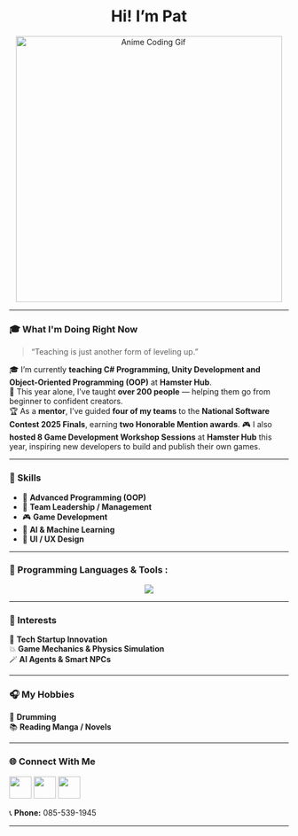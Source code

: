 <h1 align="center">Hi! I’m Pat</h1>

<p align="center">
  <img src="https://media.tenor.com/j33YwMihpVsAAAAM/luo-tianyi-crawl.gif" width="480px" alt="Anime Coding Gif"/>
</p>

---

### 🎓 What I'm Doing Right Now
> “Teaching is just another form of leveling up.”

🎓 I’m currently **teaching C# Programming, Unity Development and Object-Oriented Programming (OOP)** at **Hamster Hub**.  
🌟 This year alone, I’ve taught **over 200 people** — helping them go from beginner to confident creators.  
🏆 As a **mentor**, I’ve guided **four of my teams** to the **National Software Contest 2025 Finals**, earning **two Honorable Mention awards**.
🎮 I also **hosted 8 Game Development Workshop Sessions** at **Hamster Hub** this year, inspiring new developers to build and publish their own games.

---

### 🧠 Skills
- 🧩 **Advanced Programming (OOP)**  
- 👑 **Team Leadership / Management**  
- 🎮 **Game Development**  
- 🤖 **AI & Machine Learning**  
- 🎨 **UI / UX Design**  

---

### 🧰 Programming Languages & Tools : 
<p align="center">
  <img src="https://skillicons.dev/icons?i=python,tensorflow,pytorch,cs,unity,js,mongodb,postman,figma,github&perline=5" />
</p>

---

### 💫 Interests
🧬 **Tech Startup Innovation**  
💥 **Game Mechanics & Physics Simulation**  
🪄 **AI Agents & Smart NPCs**  

---

### 🎧 My Hobbies
🥁 **Drumming**  
📚 **Reading Manga / Novels** 

---

### 🌐 Connect With Me
<p align="left">
  <a href="https://instagram.com/Pataratarik"><img src="https://skillicons.dev/icons?i=instagram" width="40"/></a>
  <a href="https://facebook.com/PatarananSethpakdee"><img src="https://skillicons.dev/icons?i=facebook" width="40"/></a>
  <a href="mailto:patarananset@gmail.com"><img src="https://skillicons.dev/icons?i=gmail" width="40"/></a>
</p>

📞 **Phone:** 085-539-1945  

---
